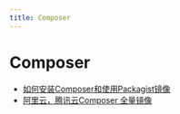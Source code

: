 ```yaml
---
title: Composer
---
```

# Composer

- [如何安装Composer和使用Packagist镜像](/blogs/posts/composer/22760.md)    
- [阿里云，腾讯云Composer 全量镜像](/blogs/posts/composer/23513.md)    
